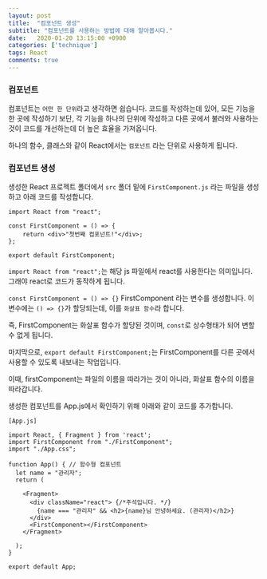 ```yaml
---
layout: post
title:  "컴포넌트 생성"
subtitle: "컴포넌트를 사용하는 방법에 대해 알아봅시다."
date:   2020-01-20 13:15:00 +0900
categories: ['technique']
tags: React
comments: true
---
```



### 컴포넌트

컴포넌트는 `어떤 한 단위`라고 생각하면 쉽습니다. 코드를 작성하는데 있어, 모든 기능을 한 곳에 작성하기 보단, 각 기능을 하나의 단위에 작성하고 다른 곳에서 불러와 사용하는 것이 코드를 개선하는데 더 높은 효율을 가져옵니다.


하나의 함수, 클래스와 같이 React에서는 `컴포넌트` 라는 단위로 사용하게 됩니다.



### 컴포넌트 생성

생성한 React 프로젝트 폴더에서 `src` 폴더 밑에 `FirstComponent.js` 라는 파일을 생성하고 아래 코드를 작성합니다.

```JSX
import React from "react";

const FirstComponent = () => {
    return <div>"첫번째 컴포넌트!"</div>;
};

export default FirstComponent;
```

`import React from "react";`는 해당 js 파일에서 react를 사용한다는 의미입니다. 그래야 react로 코드가 동작하게 됩니다.

`const FirstComponent = () => {}` FirstComponent 라는 변수를 생성합니다. 이 변수에는 `() => {}`가 할당되는데, 이를 `화살표 함수`라 합니다.

즉, FirstComponent는 화살표 함수가 할당된 것이며, `const`로 상수형태가 되어 변할 수 없게 됩니다.


마지막으로, `export default FirstComponent;`는 FirstComponent를 다른 곳에서 사용할 수 있도록 내보내는 작업입니다.

이때, firstComponent는 파일의 이름을 따라가는 것이 아니라, 화살표 함수의 이름을 따라갑니다.



생성한 컴포넌트를 App.js에서 확인하기 위해 아래와 같이 코드를 추가합니다.

```JSX
[App.js]

import React, { Fragment } from 'react';
import FirstComponent from "./FirstComponent";
import "./App.css";

function App() { // 함수형 컴포넌트
  let name = "관리자";
  return (
    
    <Fragment>
      <div className="react"> {/*주석입니다. */}
        {name === "관리자" && <h2>{name}님 안녕하세요. (관리자)</h2>}
      </div>
      <FirstComponent></FirstComponent>
    </Fragment>
    
  );
}

export default App;
```

